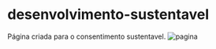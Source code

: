 # desenvolvimento-sustentavel 
Página criada para o consentimento sustentavel.
![pagina](https://cdn.discordapp.com/attachments/902567368323137547/1094767516229832806/image.png)
